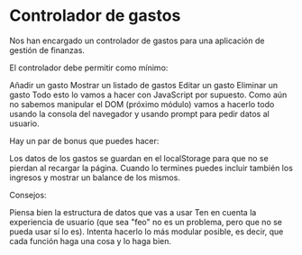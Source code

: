 # Controlador de gastos
Nos han encargado un controlador de gastos para una aplicación de gestión de finanzas.

El controlador debe permitir como mínimo:

 Añadir un gasto
 Mostrar un listado de gastos
 Editar un gasto
 Eliminar un gasto
Todo esto lo vamos a hacer con JavaScript por supuesto. Como aún no sabemos manipular el DOM (próximo módulo) vamos a hacerlo todo usando la consola del navegador y usando prompt para pedir datos al usuario.

Hay un par de bonus que puedes hacer:

 Los datos de los gastos se guardan en el localStorage para que no se pierdan al recargar la página.
 Cuando lo termines puedes incluir también los ingresos y mostrar un balance de los mismos.


Consejos:

Piensa bien la estructura de datos que vas a usar
Ten en cuenta la experiencia de usuario (que sea "feo" no es un problema, pero que no se pueda usar sí lo es).
Intenta hacerlo lo más modular posible, es decir, que cada función haga una cosa y lo haga bien.
